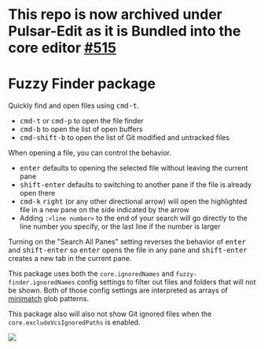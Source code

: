 # This repo is now archived under Pulsar-Edit as it is Bundled into the core editor [#515](https://github.com/pulsar-edit/pulsar/pull/515)

# Fuzzy Finder package

Quickly find and open files using <kbd>cmd-t</kbd>.

  * <kbd>cmd-t</kbd> or <kbd>cmd-p</kbd> to open the file finder
  * <kbd>cmd-b</kbd> to open the list of open buffers
  * <kbd>cmd-shift-b</kbd> to open the list of Git modified and untracked files

When opening a file, you can control the behavior.

  * <kbd>enter</kbd> defaults to opening the selected file without leaving the current pane
  * <kbd>shift-enter</kbd> defaults to switching to another pane if the file is already open there
  * <kbd>cmd-k</kbd> <kbd>right</kbd> (or any other directional arrow) will open the highlighted file in a new pane on the side indicated by the arrow
  * Adding `:<line number>` to the end of your search will go directly to the line number you specify, or the last line if the number is larger

Turning on the "Search All Panes" setting reverses the behavior of <kbd>enter</kbd> and <kbd>shift-enter</kbd> so <kbd>enter</kbd> opens the file in any pane and <kbd>shift-enter</kbd> creates a new tab in the current pane.

This package uses both the `core.ignoredNames` and `fuzzy-finder.ignoredNames` config settings to filter out files and folders that will not be shown. Both of those config settings are interpreted as arrays of [minimatch](https://github.com/isaacs/minimatch) glob patterns.

This package also will also not show Git ignored files when the `core.excludeVcsIgnoredPaths` is enabled.

![](https://f.cloud.github.com/assets/671378/2241456/100db6b8-9cd3-11e3-9b3a-569c6b50cc60.png)
